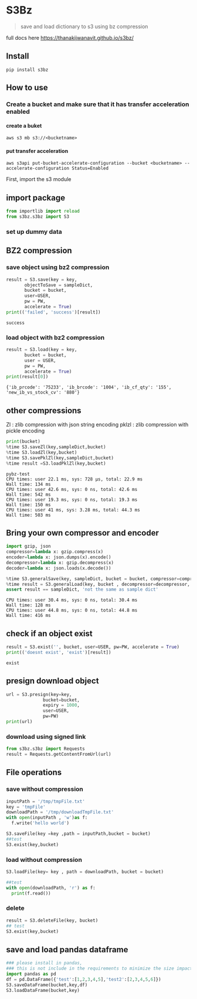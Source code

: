 # S3Bz
> save and load dictionary to s3 using bz compression


full docs here https://thanakijwanavit.github.io/s3bz/

## Install

`pip install s3bz`

## How to use

### Create a bucket and make sure that it has transfer acceleration enabled
#### create a buket
`aws s3 mb s3://<bucketname>`
#### put transfer acceleration
`aws s3api put-bucket-accelerate-configuration --bucket <bucketname> --accelerate-configuration Status=Enabled`

First, import the s3 module

## import package

```python
from importlib import reload
from s3bz.s3bz import S3
```

### set up dummy data

## BZ2 compression

### save object using bz2 compression

```python
result = S3.save(key = key, 
       objectToSave = sampleDict,
       bucket = bucket,
       user=USER,
       pw = PW,
       accelerate = True)
print(('failed', 'success')[result])
```

    success


### load object with bz2 compression

```python
result = S3.load(key = key,
       bucket = bucket,
       user = USER,
       pw = PW,
       accelerate = True)
print(result[0])
```

    {'ib_prcode': '75233', 'ib_brcode': '1004', 'ib_cf_qty': '155', 'new_ib_vs_stock_cv': '880'}


## other compressions
Zl : zlib compression with json string encoding
pklzl : zlib compression with pickle encoding

```python
print(bucket)
%time S3.saveZl(key,sampleDict,bucket)
%time S3.loadZl(key,bucket)
%time S3.savePklZl(key,sampleDict,bucket)
%time result =S3.loadPklZl(key,bucket)
```

    pybz-test
    CPU times: user 22.1 ms, sys: 728 µs, total: 22.9 ms
    Wall time: 134 ms
    CPU times: user 42.6 ms, sys: 0 ns, total: 42.6 ms
    Wall time: 542 ms
    CPU times: user 19.3 ms, sys: 0 ns, total: 19.3 ms
    Wall time: 150 ms
    CPU times: user 41 ms, sys: 3.28 ms, total: 44.3 ms
    Wall time: 503 ms


## Bring your own compressor and encoder

```python
import gzip, json
compressor=lambda x: gzip.compress(x)
encoder=lambda x: json.dumps(x).encode()
decompressor=lambda x: gzip.decompress(x)
decoder=lambda x: json.loads(x.decode())

%time S3.generalSave(key, sampleDict, bucket = bucket, compressor=compressor, encoder=encoder )
%time result = S3.generalLoad(key, bucket , decompressor=decompressor, decoder=decoder)
assert result == sampleDict, 'not the same as sample dict'
```

    CPU times: user 30.4 ms, sys: 0 ns, total: 30.4 ms
    Wall time: 128 ms
    CPU times: user 44.8 ms, sys: 0 ns, total: 44.8 ms
    Wall time: 416 ms


## check if an object exist

```python
result = S3.exist('', bucket, user=USER, pw=PW, accelerate = True)
print(('doesnt exist', 'exist')[result])
```

    exist


## presign download object

```python
url = S3.presign(key=key,
              bucket=bucket,
              expiry = 1000,
              user=USER,
              pw=PW)
print(url)
```

### download using signed link

```python
from s3bz.s3bz import Requests
result = Requests.getContentFromUrl(url)
```

## File operations

### save without compression

```python
inputPath = '/tmp/tmpFile.txt'
key = 'tmpFile'
downloadPath = '/tmp/downloadTmpFile.txt'
with open(inputPath , 'w')as f:
  f.write('hello world')
```

```python
S3.saveFile(key =key ,path = inputPath,bucket = bucket)
##test
S3.exist(key,bucket)
```

### load without compression

```python
S3.loadFile(key= key , path = downloadPath, bucket = bucket)
```

```python
##test
with open(downloadPath, 'r') as f:
  print(f.read())
```

### delete

```python
result = S3.deleteFile(key, bucket)
## test
S3.exist(key,bucket)
```

## save and load pandas dataframe

```python
### please install in pandas, 
### this is not include in the requirements to minimize the size impact
import pandas as pd
df = pd.DataFrame({'test':[1,2,3,4,5],'test2':[2,3,4,5,6]})
S3.saveDataFrame(bucket,key,df)
S3.loadDataFrame(bucket,key)
```

